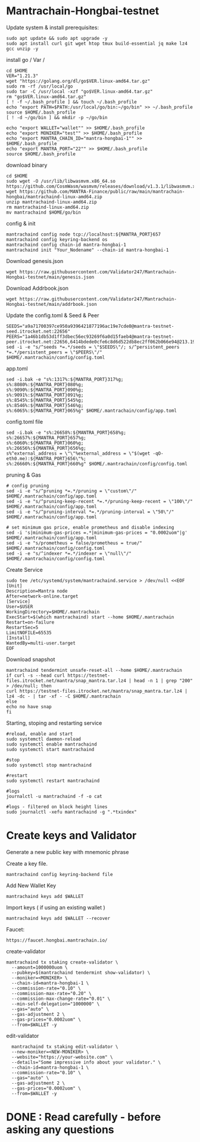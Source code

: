 # Mantrachain-Hongbai-testnet

Update system & install prerequisites:

    sudo apt update && sudo apt upgrade -y
    sudo apt install curl git wget htop tmux build-essential jq make lz4 gcc unzip -y

install go / Var / 

    cd $HOME
    VER="1.21.3"
    wget "https://golang.org/dl/go$VER.linux-amd64.tar.gz"
    sudo rm -rf /usr/local/go
    sudo tar -C /usr/local -xzf "go$VER.linux-amd64.tar.gz"
    rm "go$VER.linux-amd64.tar.gz"
    [ ! -f ~/.bash_profile ] && touch ~/.bash_profile
    echo "export PATH=$PATH:/usr/local/go/bin:~/go/bin" >> ~/.bash_profile
    source $HOME/.bash_profile
    [ ! -d ~/go/bin ] && mkdir -p ~/go/bin

    echo "export WALLET="wallet"" >> $HOME/.bash_profile
    echo "export MONIKER="test"" >> $HOME/.bash_profile
    echo "export MANTRA_CHAIN_ID="mantra-hongbai-1"" >> $HOME/.bash_profile
    echo "export MANTRA_PORT="22"" >> $HOME/.bash_profile
    source $HOME/.bash_profile

download binary

    cd $HOME
    sudo wget -O /usr/lib/libwasmvm.x86_64.so https://github.com/CosmWasm/wasmvm/releases/download/v1.3.1/libwasmvm.x86_64.so
    wget https://github.com/MANTRA-Finance/public/raw/main/mantrachain-hongbai/mantrachaind-linux-amd64.zip
    unzip mantrachaind-linux-amd64.zip
    rm mantrachaind-linux-amd64.zip
    mv mantrachaind $HOME/go/bin

config & init

    mantrachaind config node tcp://localhost:${MANTRA_PORT}657
    mantrachaind config keyring-backend os
    mantrachaind config chain-id mantra-hongbai-1
    mantrachaind init "Your_Nodename" --chain-id mantra-hongbai-1

Download genesis.json

    wget https://raw.githubusercontent.com/Validator247/Mantrachain-Hongbai-testnet/main/genesis.json

Download Addrbook.json

    wget https://raw.githubusercontent.com/Validator247/Mantrachain-Hongbai-testnet/main/addrbook.json    

Update the config.toml & Seed & Peer

    SEEDS="a9a71700397ce950a9396421877196ac19e7cde0@mantra-testnet-seed.itrocket.net:22656"
    PEERS="1a46b1db53d1ff3dbec56ec93269f6a0d15faeb4@mantra-testnet-peer.itrocket.net:22656,6414bdede0cfe6c8d6d522db8ec2ff062b066e94@213.199.48.74:23656,33cf22311a510b01552fb1e323add74c641f01c5@65.109.62.39:18656,a209274985b1babe4eabaeb7d1dce17d233e9878@116.202.162.188:17656,005025067680ab6767e1b931306b0b83e526703d@65.109.30.147:23656,34d121663730da1bd09051263a519d6b9406a1bd@135.181.44.138:23656,28dcca0ba822cc7a99ec5390da81d2f1bc9746a8@81.31.197.120:16656,ca61127cfd694c06589642c8ef58c6fb31f492d6@65.109.30.35:23656,30235fa097d100a14d2b534fdbf67e34e8d5f6cf@139.45.205.60:21656,584c3b8f18f1227f02faea250e6f6e01bfb04271@81.0.220.178:11656,4ccf2fb06244e8b39e3cb28a04602f1c4c593344@37.60.245.125:16656,ccd9c19b78e4a4075bd228b6d6d534f8c4fd54da@167.235.14.117:26656,cba9c1a3e42430e491f371bc626067c4a85a2a54@65.109.133.245:26656,ede298514a846130ef0f6170eab78dccfd55e6d3@62.171.150.241:23656"
    sed -i -e "s/^seeds *=.*/seeds = \"$SEEDS\"/; s/^persistent_peers *=.*/persistent_peers = \"$PEERS\"/" $HOME/.mantrachain/config/config.toml


app.toml

    sed -i.bak -e "s%:1317%:${MANTRA_PORT}317%g;
    s%:8080%:${MANTRA_PORT}080%g;
    s%:9090%:${MANTRA_PORT}090%g;
    s%:9091%:${MANTRA_PORT}091%g;
    s%:8545%:${MANTRA_PORT}545%g;
    s%:8546%:${MANTRA_PORT}546%g;
    s%:6065%:${MANTRA_PORT}065%g" $HOME/.mantrachain/config/app.toml

config.toml file

    sed -i.bak -e "s%:26658%:${MANTRA_PORT}658%g;
    s%:26657%:${MANTRA_PORT}657%g;
    s%:6060%:${MANTRA_PORT}060%g;
    s%:26656%:${MANTRA_PORT}656%g;
    s%^external_address = \"\"%external_address = \"$(wget -qO- eth0.me):${MANTRA_PORT}656\"%;
    s%:26660%:${MANTRA_PORT}660%g" $HOME/.mantrachain/config/config.toml    

pruning & Gas

    # config pruning
    sed -i -e "s/^pruning *=.*/pruning = \"custom\"/" $HOME/.mantrachain/config/app.toml
    sed -i -e "s/^pruning-keep-recent *=.*/pruning-keep-recent = \"100\"/" $HOME/.mantrachain/config/app.toml
    sed -i -e "s/^pruning-interval *=.*/pruning-interval = \"50\"/" $HOME/.mantrachain/config/app.toml

    # set minimum gas price, enable prometheus and disable indexing
    sed -i 's|minimum-gas-prices =.*|minimum-gas-prices = "0.0002uom"|g' $HOME/.mantrachain/config/app.toml
    sed -i -e "s/prometheus = false/prometheus = true/" $HOME/.mantrachain/config/config.toml
    sed -i -e "s/^indexer *=.*/indexer = \"null\"/" $HOME/.mantrachain/config/config.toml    


Create Service

    sudo tee /etc/systemd/system/mantrachaind.service > /dev/null <<EOF
    [Unit]
    Description=Mantra node
    After=network-online.target
    [Service]
    User=$USER
    WorkingDirectory=$HOME/.mantrachain
    ExecStart=$(which mantrachaind) start --home $HOME/.mantrachain
    Restart=on-failure
    RestartSec=5
    LimitNOFILE=65535
    [Install]
    WantedBy=multi-user.target
    EOF

Download snapshot   

    mantrachaind tendermint unsafe-reset-all --home $HOME/.mantrachain
    if curl -s --head curl https://testnet-files.itrocket.net/mantra/snap_mantra.tar.lz4 | head -n 1 | grep "200" > /dev/null; then
    curl https://testnet-files.itrocket.net/mantra/snap_mantra.tar.lz4 | lz4 -dc - | tar -xf - -C $HOME/.mantrachain
    else
    echo no have snap
    fi    

            
Starting, stoping and restarting service

    #reload, enable and start
    sudo systemctl daemon-reload
    sudo systemctl enable mantrachaind
    sudo systemctl start mantrachaind

    #stop
    sudo systemctl stop mantrachaind

    #restart
    sudo systemctl restart mantrachaind

    #logs
    journalctl -u mantrachaind -f -o cat

    #logs - filtered on block height lines
    sudo journalctl -xefu mantrachaind -g ".*txindex"
    

# Create keys and Validator

Generate a new public key with mnemonic phrase

Create a key file.

    mantrachaind config keyring-backend file

Add New Wallet Key                

    mantrachaind keys add $WALLET

Import keys ( if using an existing wallet )

    mantrachaind keys add $WALLET --recover

Faucet:

    https://faucet.hongbai.mantrachain.io/

create-validator

    mantrachaind tx staking create-validator \
      --amount=1000000uom \
      --pubkey=$(mantrachaind tendermint show-validator) \
      --moniker=<MONIKER> \
      --chain-id=mantra-hongbai-1 \
      --commission-rate="0.10" \
      --commission-max-rate="0.20" \
      --commission-max-change-rate="0.01" \
      --min-self-delegation="1000000" \
      --gas="auto" \
      --gas-adjustment 2 \
      --gas-prices="0.0002uom" \
      --from=$WALLET -y

  edit-validator

      mantrachaind tx staking edit-validator \
      --new-moniker=<NEW-MONIKER> \
      --website="https://your-website.com" \
      --details="Some impressive info about your validator." \
      --chain-id=mantra-hongbai-1 \
      --commission-rate="0.10" \
      --gas="auto" \
      --gas-adjustment 2 \
      --gas-prices="0.0002uom" \
      --from=$WALLET -y

# DONE : Read carefully - before asking any questions
          
